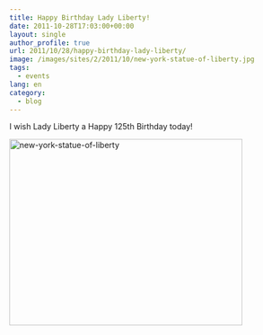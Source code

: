 ```yaml
---
title: Happy Birthday Lady Liberty!
date: 2011-10-28T17:03:00+00:00
layout: single
author_profile: true
url: 2011/10/28/happy-birthday-lady-liberty/
image: /images/sites/2/2011/10/new-york-statue-of-liberty.jpg
tags:
  - events
lang: en
category: 
  - blog
---
```

I wish Lady Liberty a Happy 125th Birthday today!

[<img class="aligncenter size-full wp-image-209" alt="new-york-statue-of-liberty" src="/images/2011/10/new-york-statue-of-liberty.jpg" width="415" height="332" srcset="/images/sites/2/2011/10/new-york-statue-of-liberty.jpg 415w, /images/sites/2/2011/10/new-york-statue-of-liberty-300x240.jpg 300w" sizes="(max-width: 415px) 100vw, 415px" />](/images/2011/10/new-york-statue-of-liberty.jpg)